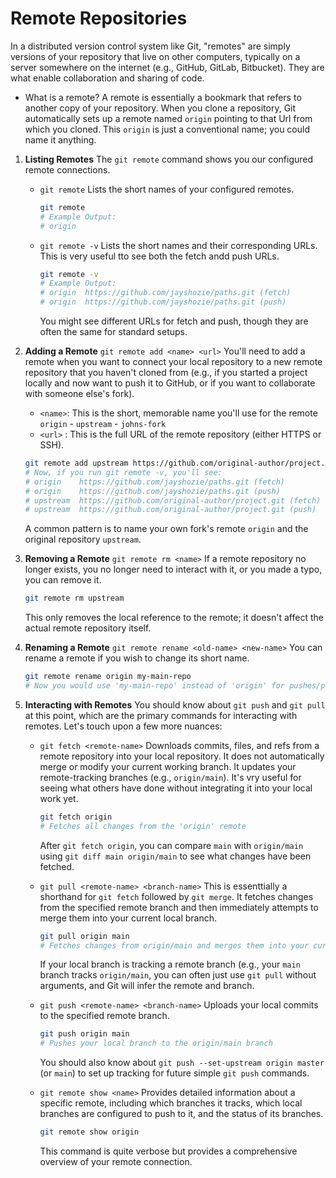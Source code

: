 # Remote Repositories

In a distributed version control system like Git, "remotes" are simply versions
of your repository that live on other computers, typically on a server
somewhere on the internet (e.g., GitHub, GitLab, Bitbucket). They are what
enable collaboration and sharing of code.

- What is a remote?
    A remote is essentially a bookmark that refers to another copy of your
    repository. When you clone a repository, Git automatically sets up a remote
    named `origin` pointing to that Url from which you cloned. This `origin` is
    just a conventional name; you could name it anything.

1. **Listing Remotes**
    The `git remote` command shows you our configured remote connections.

    - `git remote`
        Lists the short names of your configured remotes.
        ```bash session
        git remote
        # Example Output:
        # origin
        ```

    - `git remote -v`
        Lists the short names and their corresponding URLs. This is very useful
        tto see both the fetch andd push URLs.
        ```bash session
        git remote -v
        # Example Output:
        # origin  https://github.com/jayshozie/paths.git (fetch)
        # origin  https://github.com/jayshozie/paths.git (push)
        ```
        You might see different URLs for fetch and push, though they are often
        the same for standard setups.

2. **Adding a Remote**
    `git remote add <name> <url>`
    You'll need to add a remote when you want to connect your local repository
    to a new remote repository that you haven't cloned from (e.g., if you
    started a project locally and now want to push it to GitHub, or if you want
    to collaborate with someone else's fork).
    - `<name>`: This is the short, memorable name you'll use for the remote
                `origin` - `upstream` - `johns-fork`
    - `<url>` : This is the full URL of the remote repository (either HTTPS or
                SSH).
    ```bash session
    git remote add upstream https://github.com/original-author/project.git
    # Now, if you run git remote -v, you'll see:
    # origin    https://github.com/jayshozie/paths.git (fetch)
    # origin    https://github.com/jayshozie/paths.git (push)
    # upstream  https://github.com/original-author/project.git (fetch)
    # upstream  https://github.com/original-author/project.git (push)
    ```
    A common pattern is to name your own fork's remote `origin` and the
    original repository `upstream`.

3. **Removing a Remote**
    `git remote rm <name>`
    If a remote repository no longer exists, you no longer need to interact
    with it, or you made a typo, you can remove it.
    ```bash session
    git remote rm upstream
    ```
    This only removes the local reference to the remote; it doesn't affect the
    actual remote repository itself.

4. **Renaming a Remote**
    `git remote rename <old-name> <new-name>`
    You can rename a remote if you wish to change its short name.
    ```bash session
    git remote rename origin my-main-repo
    # Now you would use 'my-main-repo' instead of 'origin' for pushes/pulls
    ```

5. **Interacting with Remotes**
    You should know about `git push` and `git pull` at this point, which are
    the primary commands for interacting with remotes. Let's touch upon a few
    more nuances:

    - `git fetch <remote-name>`
        Downloads commits, files, and refs from a remote repository into your
        local repository. It does not automatically merge or modify your
        current working branch. It updates your remote-tracking branches
        (e.g., `origin/main`). It's vry useful for seeing what others have done
        without integrating it into your local work yet.
        ```bash session
        git fetch origin
        # Fetches all changes from the 'origin' remote
        ```
        After `git fetch origin`, you can compare `main` with `origin/main`
        using `git diff main origin/main` to see what changes have been
        fetched.

    - `git pull <remote-name> <branch-name>`
        This is essenttially a shorthand for `git fetch` followed by
        `git merge`. It fetches changes from the specified remote branch and
        then immediately attempts to merge them into your current local branch.
        ```bash session
        git pull origin main
        # Fetches changes from origin/main and merges them into your current
        ```
        If your local branch is tracking a remote branch (e.g., your `main`
        branch tracks `origin/main`, you can often just use `git pull` without
        arguments, and Git will infer the remote and branch.

    - `git push <remote-name> <branch-name>`
        Uploads your local commits to the specified remote branch.
        ```bash session
        git push origin main
        # Pushes your local branch to the origin/main branch
        ```
        You should also know about `git push --set-upstream origin master`
        (or `main`) to set up tracking for future simple `git push` commands.

    - `git remote show <name>`
        Provides detailed information about a specific remote, including which
        branches it tracks, which local branches are configured to push to it, 
        and the status of its branches.
        ```bash session
        git remote show origin
        ```
        This command is quite verbose but provides a comprehensive overview of
        your remote connection.
